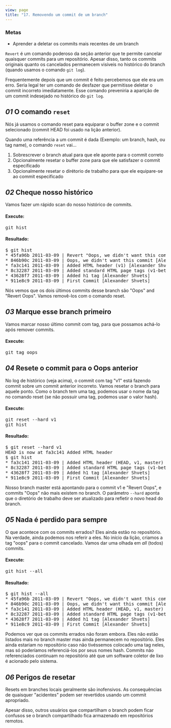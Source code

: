 ```yaml
---
view: page
title: "17. Removendo um commit de um branch"
---
```


<h3>Metas</h3>

<ul><li>Aprender a deletar os commits mais recentes de um branch</li></ul>

<p><code>Revert</code> &eacute; um comando poderoso da se&ccedil;&atilde;o anterior que te permite cancelar quaisquer commits para um reposit&oacute;rio. Apesar disso, tanto os commits originais quanto os cancelados permanecem vis&iacute;veis no hist&oacute;rico do branch (quando usamos o comando <code>git log</code>).</p>

<p>Frequentemente depois que um commit &eacute; feito percebemos que ele era um erro. Seria legal ter um comando de desfazer que permitisse deletar o commit incorreto imediatamente. Esse comando preveniria a apari&ccedil;&atilde;o de um commit indesejado no hist&oacute;rico do <code>git log</code>.</p>

<h2><em>01</em> O comando <code>reset</code></h2>

<p>N&oacute;s j&aacute; usamos o comando reset para equiparar o buffer zone e o commit selecionado (commit HEAD foi usado na li&ccedil;&atilde;o anterior).</p>

<p>Quando uma refer&ecirc;ncia a um commit &eacute; dada (Exemplo: um branch, hash, ou tag name), o comando <code>reset</code> vai...</p>

<ol>
<li>Sobrescrever o branch atual para que ele aponte para o commit correto</li>
<li>Opcionalmente resetar o buffer zone para que ele satisfazer o commit especificado</li>
<li>Opcionalmente resetar o dir&eacute;torio de trabalho para que ele equipare-se ao commit especificado</li>
</ol>

<h2><em>02</em> Cheque nosso hist&oacute;rico</h2>

<p>Vamos fazer um r&aacute;pido scan do nosso hist&oacute;rico de commits.</p>

<h4 class="h4-pre">Execute:</h4>

<pre class="instructions">git hist</pre>

<h4 class="h4-pre">Resultado:</h4>

<pre class="sample">$ git hist
* 45fa96b 2011-03-09 | Revert "Oops, we didn't want this commit" (HEAD, master) [Alexander Shvets]
* 846b90c 2011-03-09 | Oops, we didn't want this commit [Alexander Shvets]
* fa3c141 2011-03-09 | Added HTML header (v1) [Alexander Shvets]
* 8c32287 2011-03-09 | Added standard HTML page tags (v1-beta) [Alexander Shvets]
* 43628f7 2011-03-09 | Added h1 tag [Alexander Shvets]
* 911e8c9 2011-03-09 | First Commit [Alexander Shvets]</pre>

<p>N&oacute;s vemos que os dois &uacute;ltimos commits desse branch s&atilde;o "Oops" and "Revert Oops". Vamos remov&ecirc;-los com o comando reset.</p>

<h2><em>03</em> Marque esse branch primeiro</h2>

<p>Vamos marcar nosso &uacute;ltimo commit com tag, para que possamos ach&aacute;-lo ap&oacute;s remover commits.</p>
<h4 class="h4-pre">Execute:</h4>

<pre class="instructions">git tag oops</pre>

<h2><em>04</em> Resete o commit para o Oops anterior</h2>

<p>No log de hist&oacute;rico (veja acima), o commit com tag "v1" est&aacute; fazendo commit sobre um commit anterior incorreto. Vamos resetar o branch para aquele ponto. Como o branch tem uma tag, podemos usar o nome da tag no comando reset (se n&atilde;o possuir uma tag, podemos usar o valor hash).</p>

<h4 class="h4-pre">Execute:</h4>

<pre class="instructions">git reset --hard v1
git hist</pre>

<h4 class="h4-pre">Resultado:</h4>

<pre class="sample">$ git reset --hard v1
HEAD is now at fa3c141 Added HTML header
$ git hist
* fa3c141 2011-03-09 | Added HTML header (HEAD, v1, master) [Alexander Shvets]
* 8c32287 2011-03-09 | Added standard HTML page tags (v1-beta) [Alexander Shvets]
* 43628f7 2011-03-09 | Added h1 tag [Alexander Shvets]
* 911e8c9 2011-03-09 | First Commit [Alexander Shvets]</pre>

<p>Nosso branch master est&aacute; apontando para o commit v1 e "Revert Oops", e commits "Oops" n&atilde;o mais existem no branch. O par&acirc;metro  <code>--hard</code> aponta que o diret&oacute;rio de trabalho deve ser atualizado para refletir o novo head do branch.</p>
<h2><em>05</em> Nada &eacute; perdido para sempre</h2>

<p>O que acontece com os commits errados? Eles ainda est&atilde;o no reposit&oacute;rio. Na verdade, ainda podemos nos referir a eles. No in&iacute;cio da li&ccedil;&atilde;o, criamos a tag "oops" para o commit cancelado. Vamos dar uma olhada em <em>all</em> (todos) commits.</p>

<h4 class="h4-pre">Execute:</h4>

<pre class="instructions">git hist --all</pre>

<h4 class="h4-pre">Resultado:</h4>

<pre class="sample">$ git hist --all
* 45fa96b 2011-03-09 | Revert "Oops, we didn't want this commit" (oops) [Alexander Shvets]
* 846b90c 2011-03-09 | Oops, we didn't want this commit [Alexander Shvets]
* fa3c141 2011-03-09 | Added HTML header (HEAD, v1, master) [Alexander Shvets]
* 8c32287 2011-03-09 | Added standard HTML page tags (v1-beta) [Alexander Shvets]
* 43628f7 2011-03-09 | Added h1 tag [Alexander Shvets]
* 911e8c9 2011-03-09 | First Commit [Alexander Shvets]</pre>

<p>Podemos ver que os commits errados n&atilde;o foram embora. Eles n&atilde;o est&atilde;o listados mais no branch master mas ainda permanecem no reposit&oacute;rio. Eles ainda estariam no reposit&oacute;rio caso n&atilde;o tiv&eacute;ssemos colocado uma tag neles, mas s&oacute; poder&iacute;amos referenci&aacute;-los por seus nomes hash. Commits n&atilde;o referenciados continuam no reposit&oacute;rio at&eacute; que um software coletor de lixo &eacute; acionado pelo sistema.</p>

<h2><em>06</em> Perigos de resetar</h2>

<p>Resets em branches locais geralmente s&atilde;o inofensivos. As consequ&ecirc;ncias de quaisquer "acidentes" podem ser revertidos usando um commit apropriado.</p>

<p>Apesar disso, outros usu&aacute;rios que compartilham o branch podem ficar confusos se o branch compartilhado fica armazenado em reposit&oacute;rios remotos.</p>
